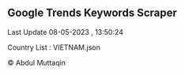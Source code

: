 

## Google Trends Keywords Scraper 
 
Last Update 08-05-2023 , 13:50:24

Country List :
VIETNAM.json



© Abdul Muttaqin 
